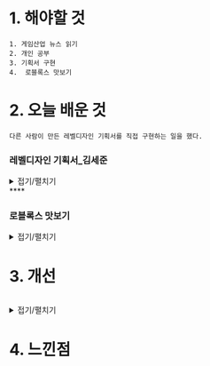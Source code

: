 # 1. 해야할 것
```
1. 게임산업 뉴스 읽기
2. 개인 공부
3. 기획서 구현
4.  로블록스 맛보기
```

# 2. 오늘 배운 것
```
다른 사람이 만든 레벨디자인 기획서를 직접 구현하는 일을 했다.
```

### 레벨디자인 기획서_김세준
<details>
<summary>접기/펼치기</summary>


</details>
****

### 로블록스 맛보기
<details>
<summary>접기/펼치기</summary>


</details>

# 3. 개선
```

```
<details>
<summary>접기/펼치기</summary>


</details>

# 4. 느낀점
```

```


